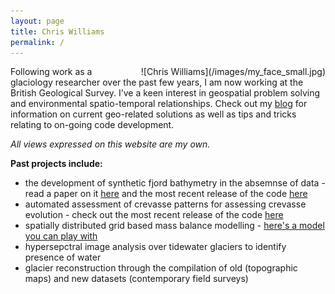 ```yaml
---
layout: page
title: Chris Williams
permalink: /
---
```


<div style="float:right; padding-left:20px" markdown="1">
![Chris Williams](/images/my_face_small.jpg)
</div>

Following work as a glaciology researcher over the past few years, I am now working at the British Geological Survey. I’ve a keen interest in geospatial problem solving and environmental spatio-temporal relationships. Check out my [blog](../blog) for information on current geo-related solutions as well as tips and tricks relating to on-going code development.

*All views expressed on this website are my own.*

**Past projects include:**

- the development of synthetic fjord bathymetry in the absemnse of data - read a paper on it [here](https://www.the-cryosphere.net/11/363/2017/tc-11-363-2017.html) and the most recent release of the code [here](https://zenodo.org/record/827347#.Waa1ociGPcs)
- automated assessment of crevasse patterns for assessing crevasse evolution - check out the most recent release of the code [here](https://zenodo.org/record/830251#.Waa1f8iGPcs)
- spatially distributed grid based mass balance modelling - [here's a model you can play with](https://github.com/Chris35Wills/SEB_model_java_files)
- hypersepctral image analysis over tidewater glaciers to identify presence of water 
- glacier reconstruction through the compilation of old (topographic maps) and new datasets (contemporary field surveys)

